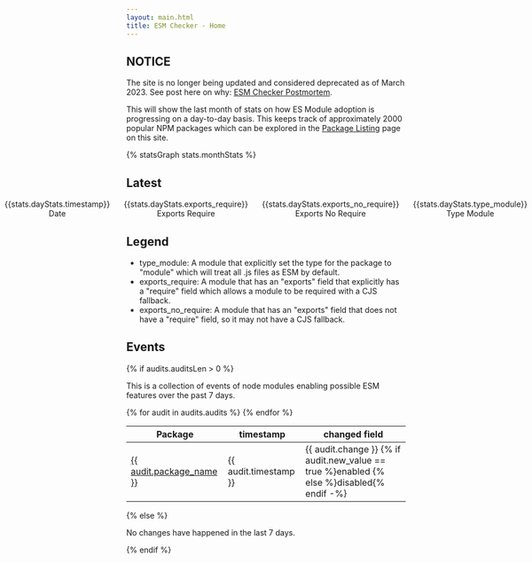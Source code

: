```yaml
---
layout: main.html
title: ESM Checker - Home
---
```


## NOTICE

The site is no longer being updated and considered deprecated as of March 2023. See post here on why: [ESM Checker Postmortem](https://lannonbr.com/blog/esm-checker-postmortem/).

This will show the last month of stats on how ES Module adoption is progressing on a day-to-day basis. This keeps track of approximately 2000 popular NPM packages which can be explored in the [Package Listing](/package-listing/) page on this site.

{% statsGraph stats.monthStats %}

## Latest

<div style="display: flex; gap: 25px; text-align: center; justify-content: center;">
  <section>
    <span class="latest-text">{{stats.dayStats.timestamp}}</span><br>
    Date
  </section>
  <section>
    <span class="latest-text">{{stats.dayStats.exports_require}}</span><br>
    Exports Require
  </section>
  <section>
    <span class="latest-text">{{stats.dayStats.exports_no_require}}</span><br>
    Exports No Require
  </section>
  <section>
    <span class="latest-text">{{stats.dayStats.type_module}}</span><br>
    Type Module
  </section>
</div>

## Legend

- type_module: A module that explicitly set the type for the package to "module" which will treat all .js files as ESM by default.
- exports_require: A module that has an "exports" field that explicitly has a "require" field which allows a module to be required with a CJS fallback.
- exports_no_require: A module that has an "exports" field that does not have a "require" field, so it may not have a CJS fallback.

## Events

{% if audits.auditsLen > 0 %}

This is a collection of events of node modules enabling possible ESM features over the past 7 days.

<table id="audits">
    <thead>
      <tr>
        <th>Package</th>
        <th>timestamp</th>
        <th>changed field</th>
    </thead>
    <tbody>
  {% for audit in audits.audits %}
<tr>
  <td><a href="/packages/{{ audit.package_name | persistSlash }}">{{ audit.package_name }}</a></td>
  <td>{{ audit.timestamp }}</td>
  <td>{{ audit.change }} {% if audit.new_value == true %}enabled {% else %}disabled{% endif -%}</td>
</tr>
  {% endfor %}
  </tbody>
</table>

{% else %}

No changes have happened in the last 7 days.

{% endif %}
